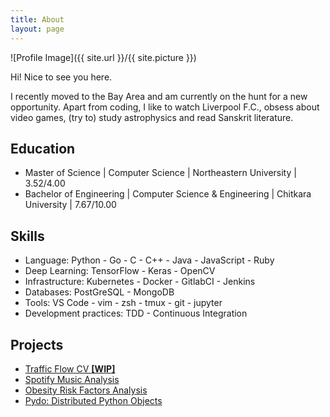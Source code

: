 ```yaml
---
title: About
layout: page
---
```

![Profile Image]({{ site.url }}/{{ site.picture }})

<p>Hi! Nice to see you here.</p>

<p>I recently moved to the Bay Area and am currently on the hunt for a new opportunity. Apart from
coding, I like to watch Liverpool F.C., obsess about video games, (try to) study astrophysics
and read Sanskrit literature.</p>

<h2>Education</h2>

<ul class="education-list">
	<li>Master of Science | Computer Science | Northeastern University | 3.52/4.00</li>
	<li>Bachelor of Engineering | Computer Science & Engineering | Chitkara University | 7.67/10.00</li>
</ul>

<h2>Skills</h2>

<ul class="skill-list">
	<li>Language: Python - Go - C - C++ - Java - JavaScript - Ruby</li>
	<li>Deep Learning: TensorFlow - Keras - OpenCV</li>
	<li>Infrastructure: Kubernetes - Docker - GitlabCI - Jenkins</li>
	<li>Databases: PostGreSQL - MongoDB</li>
  <li>Tools: VS Code - vim - zsh - tmux - git - jupyter</li>
	<li>Development practices: TDD - Continuous Integration</li>
</ul>

<h2>Projects</h2>

<ul>
	<li><a href="https://github.com/alankritjoshi/traffic-flow-cv">Traffic Flow CV <b>[WIP]</b></a></li>
	<li><a href="https://github.com/alankritjoshi/spotify-music-analysis">Spotify Music Analysis</a></li>
	<li><a href="https://github.com/alankritjoshi/obesity-data-analysis">Obesity Risk Factors Analysis</a></li>
	<li><a href="https://github.com/distributed-objects/Pydo">Pydo: Distributed Python Objects</a></li>
</ul>
